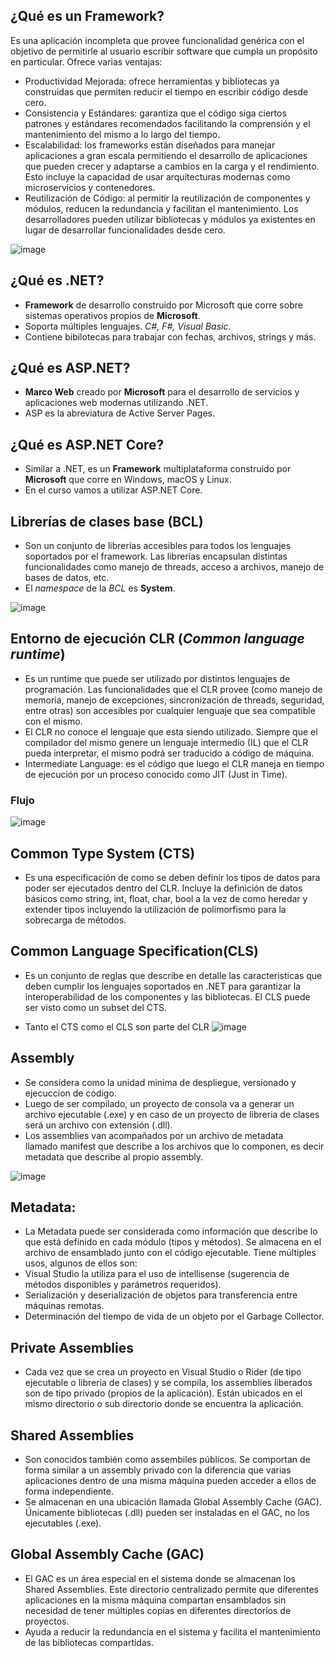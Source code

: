 ## ¿Qué es un Framework?
Es una aplicación incompleta que provee funcionalidad genérica con el objetivo de permitirle al usuario escribir software que cumpla un propósito en particular.​
Ofrece varias ventajas:
- Productividad Mejorada: ofrece herramientas y bibliotecas ya construidas que permiten reducir el tiempo en escribir código desde cero.
- Consistencia y Estándares: garantiza que el código siga ciertos patrones y estándares recomendados facilitando la comprensión y el mantenimiento del mismo a lo largo del tiempo.
- Escalabilidad: los frameworks están diseñados para manejar aplicaciones a gran escala permitiendo el desarrollo de aplicaciones que pueden crecer y adaptarse a cambios en la carga y el rendimiento. Esto incluye la capacidad de usar arquitecturas modernas como microservicios y contenedores.
- Reutilización de Código: al permitir la reutilización de componentes y módulos, reducen la redundancia y facilitan el mantenimiento. Los desarrolladores pueden utilizar bibliotecas y módulos ya existentes en lugar de desarrollar funcionalidades desde cero.

![image](https://github.com/user-attachments/assets/0b18477b-4434-4973-924c-476d9001f6a1)

## ¿Qué es .NET?
- **Framework** de desarrollo construido por Microsoft que corre sobre sistemas operativos propios de **Microsoft**.
- Soporta múltiples lenguajes. *C#, F#, Visual Basic*.
- Contiene bibilotecas para trabajar con fechas, archivos, strings y más.

## ¿Qué es ASP.NET?
- **Marco Web** creado por **Microsoft** para el desarrollo de servicios y aplicaciones web modernas utilizando .NET.
- ASP es la abreviatura de Active Server Pages.
  
## ¿Qué es ASP.NET Core?
- Similar a .NET, es un **Framework** multiplataforma construido por **Microsoft** que corre en Windows, macOS y Linux. 
- En el curso vamos a utilizar ASP.NET Core.
  
## Librerías de clases base (BCL)​  
- Son un conjunto de librerías accesibles para todos los lenguajes soportados por el framework. Las librerías encapsulan distintas funcionalidades como manejo de threads, acceso a archivos, manejo de bases de datos, etc.​
- El *namespace* de la *BCL* es **System**.
  
![image](https://github.com/user-attachments/assets/f01906e5-faa2-4ff8-89cf-447c6fb20b07)

## Entorno de ejecución CLR (*Common language runtime*)
- Es un runtime que puede ser utilizado por distintos lenguajes de programación. Las funcionalidades que el CLR provee (como manejo de memoria, manejo de excepciones, sincronización de threads, seguridad, entre otras) son accesibles por cualquier lenguaje que sea compatible con el mismo.​
- El CLR no conoce el lenguaje que esta siendo utilizado. Siempre que el compilador del mismo genere un lenguaje intermedio (IL) que el CLR pueda interpretar, el mismo podrá ser traducido a código de máquina.
- Intermediate Language: es el código que luego el CLR maneja en tiempo de ejecución​ por un proceso conocido como JIT (Just in Time).

### Flujo
![image](https://github.com/user-attachments/assets/1a2aacd4-a398-4348-a205-0298c9f06b6a)

## Common Type System​ (CTS)
- Es una especificación de como se deben definir los tipos de datos para poder ser ejecutados dentro del CLR. Incluye la definición de datos básicos como string, int, float, char, bool​ a la vez de como heredar y extender tipos incluyendo la utilización de polimorfismo para la sobrecarga de métodos.
​
## Common Language Specification​ (CLS)
- Es un conjunto de reglas que describe en detalle las caracteristicas que deben cumplir los lenguajes soportados en .NET para garantizar la interoperabilidad de los componentes y las bibliotecas.​ El CLS puede ser visto como un subset del CTS.​

- Tanto el CTS como el CLS son parte del CLR
![image](https://github.com/user-attachments/assets/f8e84d64-bb25-4c16-9745-860a6cddf995)

## Assembly
- Se considera como la unidad minima de despliegue, versionado y ejecuccion de código. 
- Luego de ser compilado, un proyecto de consola va a generar un archivo ejecutable (.exe) y en caso de un proyecto de libreria de clases será un archivo con extensión (.dll).
- Los assemblies van acompañados por un archivo de metadata llamado manifest que describe a los archivos que lo componen, es decir metadata que describe al propio assembly.​

![image](https://github.com/user-attachments/assets/0df8d858-db16-4f80-b3df-d30fe10a74f0)

## Metadata:
- La Metadata puede ser considerada como información que describe lo que está definido en cada módulo (tipos y métodos)​. Se almacena en el archivo de ensamblado junto con el código ejecutable.
Tiene múltiples usos, algunos de ellos son:
- Visual Studio la utiliza para el uso de intellisense (sugerencia de métodos disponibles y parámetros requeridos).​
- Serialización y deserialización de objetos para transferencia entre máquinas remotas.​
- Determinación del tiempo de vida de un objeto por el Garbage Collector​.

## Private Assemblies
- Cada vez que se crea un proyecto en Visual Studio o Rider (de tipo ejecutable o libreria de clases) y se compila, los assemblies liberados son de tipo privado (propios de la aplicación). Están ubicados en el mismo directorio o sub directorio donde se encuentra la aplicación.

## Shared Assemblies
- Son conocidos también como assembiles públicos. Se comportan de forma similar a un assembly privado con la diferencia que varias aplicaciones dentro de una misma máquina pueden acceder a ellos de forma independiente.
- Se almacenan en una ubicación llamada Global Assembly Cache (GAC). Únicamente bibliotecas (.dll) pueden ser instaladas en el GAC, no los ejecutables (.exe).

## Global Assembly Cache (GAC)
- El GAC es un área especial en el sistema donde se almacenan los Shared Assemblies. Este directorio centralizado permite que diferentes aplicaciones en la misma máquina compartan ensamblados sin necesidad de tener múltiples copias en diferentes directorios de proyectos.
- Ayuda a reducir la redundancia en el sistema y facilita el mantenimiento de las bibliotecas compartidas.